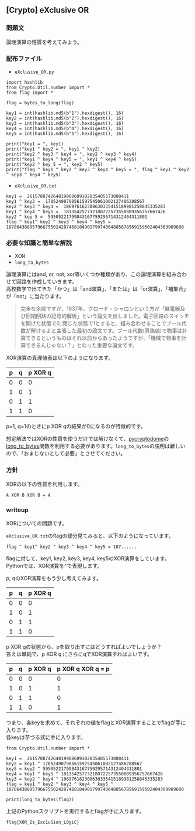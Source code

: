 ## [Crypto] eXclusive OR

### 問題文

論理演算の性質を考えてみよう。

### 配布ファイル

- `eXclusive_OR.py`

```python=
import hashlib
from Crypto.Util.number import *
from flag import *

flag = bytes_to_long(flag)

key1 = int(hashlib.md5(b"1").hexdigest(), 16)
key2 = int(hashlib.md5(b"2").hexdigest(), 16)
key3 = int(hashlib.md5(b"3").hexdigest(), 16)
key4 = int(hashlib.md5(b"4").hexdigest(), 16)
key5 = int(hashlib.md5(b"5").hexdigest(), 16)

print("key1 = ", key1)
print("key1 ^ key2 = ", key1 ^ key2)
print("key2 ^ key3 ^ key4 = ", key2 ^ key3 ^ key4)
print("key1 ^ key4 ^ key5 = ", key1 ^ key4 ^ key5)
print("key2 ^ key 5 = ", key2 ^ key5)
print("flag ^ key1 ^ key2 ^ key3 ^ key4 ^ key5 = ", flag ^ key1 ^ key2 ^ key3 ^ key4 ^ key5)
```


- `eXclusive_OR.txt`

```
key1 =  261578874264819908609102035485573088411
key1 ^ key2 =  17052490798561597545061002127486288567
key2 ^ key3 ^ key4 =  186976162308630335415189981258845335283
key1 ^ key4 ^ key5 =  181354257732180722573550809356757667426
key2 ^ key 5 =  59505221799843167759295714312404311801
flag ^ key1^ key2 ^ key3 ^ key4 ^ key5 =  10786438895796675502428746810490179974064885678569159502404369969600
```

### 必要な知識と簡単な解説

- XOR
- `long_to_bytes`

論理演算にはand, or, not, xor等いくつか種類があり、この論理演算を組み合わせて回路を作成していきます。  
高校数学で出てきた「かつ」は「and演算」、「または」は「or演算」、「補集合」が「not」に当たります。  

> 完全な余談ですが、1937年、クロード・シャロンという方が「継電器及び回閉回路の記号的解析」という論文を出しました。電子回路のスイッチを開けた状態で0, 閉じた状態で1とすると、組み合わせることでブール代数が解けるよと主張した最初の論文です。ブール代数(真偽値)で物事は計算できるというものはそれ以前からあったようですが、「機械で物事を計算できるんじゃない？」となった重要な論文です。

XOR演算の真理値表は以下のようになります。  

p | q | p XOR q
---|---| ---
0 | 0 | 0
1 | 0 | 1
0 | 1 | 1
1 | 1 | 0

p=1, q=1のときにp XOR qの結果が0になるのが特徴的です。  

想定解法ではXORの性質を使うだけでは解けなくて、[pycryptodome](https://pypi.org/project/pycryptodome/)の[long_to_bytes](https://www.kite.com/python/docs/Crypto.Util.number.long_to_bytes)関数を利用する必要があります。`long_to_bytes`の説明は難しいので、「おまじないとして必要」とさせてください。  

### 方針

XORの以下の性質を利用します。  

```
A XOR B XOR B = A
```

### writeup

XORについての問題です。  

`eXclusive_OR.txt`のflagの部分見てみると、以下のようになっています。  

```
flag ^ key1^ key2 ^ key3 ^ key4 ^ key5 = 107......
```

flagに対して、key1, key2, key3, key4, key5のXOR演算をしています。  
Pythonでは、XOR演算を`^`で表現します。  

p, qのXOR演算をもう少し考えてみます。  

p | q | p XOR q
---|---| ---
0 | 0 | 0
1 | 0 | 1
0 | 1 | 1
1 | 1 | 0

p XOR qの状態から、pを取り出すにはどうすればよいでしょうか？  
答えは単純で、p XOR q にさらにqでXOR演算すればよいです。  

p | q | p XOR q | p XOR q XOR q = p
--- | --- | --- | --- 
0 | 0 | 0 | 0
1 | 0 | 1 | 1
0 | 1 | 1 | 0 
1 | 1 | 0 | 1

つまり、各keyを求めて、それぞれの値をflagとXOR演算することでflagが手に入ります。  
各keyは芋づる式に手に入ります。  

```python=
from Crypto.Util.number import *

key1 =  261578874264819908609102035485573088411
key2 = key1 ^ 17052490798561597545061002127486288567
key5 = key2 ^ 59505221799843167759295714312404311801
key4 = key1 ^ key5 ^ 181354257732180722573550809356757667426
key3 = key2 ^ key4 ^ 186976162308630335415189981258845335283
flag = key1 ^ key2 ^ key3 ^ key4 ^ key5 ^ 10786438895796675502428746810490179974064885678569159502404369969600

print(long_to_bytes(flag))
```

上記のPythonスクリプトを実行するとflagが手に入ります。  

```
flag{X0R_Is_Exc1uSion_L0giC}
```

